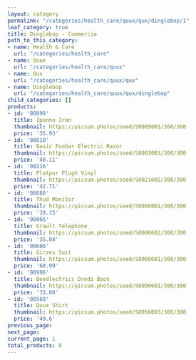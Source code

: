 ```yaml
---
layout: category
permalink: "/categories/health_care/quux/qux/dinglebop/1"
leaf_category: true
title: Dinglebop - Commercia
path_to_this_category:
- name: Health & Care
  url: "/categories/health_care"
- name: Quux
  url: "/categories/health_care/quux"
- name: Qux
  url: "/categories/health_care/quux/qux"
- name: Dinglebop
  url: "/categories/health_care/quux/qux/dinglebop"
child_categories: []
products:
- id: '00890'
  title: Iponno Iron
  thumbnail: https://picsum.photos/seed/S0089001/300/300
  price: '35.93'
- id: '00810'
  title: Basic Foobar Electric Razor
  thumbnail: https://picsum.photos/seed/S0081003/300/300
  price: '48.11'
- id: '00216'
  title: Platpor Plugh Vinyl
  thumbnail: https://picsum.photos/seed/S0021602/300/300
  price: '42.71'
- id: '00680'
  title: Thud Monitor
  thumbnail: https://picsum.photos/seed/S0068001/300/300
  price: '39.15'
- id: '00066'
  title: Grault Telephone
  thumbnail: https://picsum.photos/seed/S0006602/300/300
  price: '35.84'
- id: '00606'
  title: Girzes Suit
  thumbnail: https://picsum.photos/seed/S0060601/300/300
  price: '60.99'
- id: '00996'
  title: Beedlectrics Dredz Book
  thumbnail: https://picsum.photos/seed/S0099601/300/300
  price: '33.08'
- id: '00560'
  title: Quux Shirt
  thumbnail: https://picsum.photos/seed/S0056003/300/300
  price: '49.6'
previous_page: 
next_page: 
current_page: 1
total_products: 8
---
```

